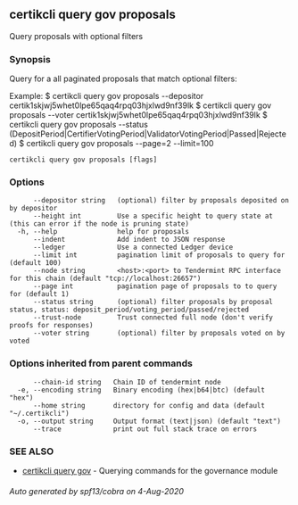 ## certikcli query gov proposals

Query proposals with optional filters

### Synopsis

Query for a all paginated proposals that match optional filters:

Example:
$ certikcli query gov proposals --depositor certik1skjwj5whet0lpe65qaq4rpq03hjxlwd9nf39lk
$ certikcli query gov proposals --voter certik1skjwj5whet0lpe65qaq4rpq03hjxlwd9nf39lk
$ certikcli query gov proposals --status (DepositPeriod|CertifierVotingPeriod|ValidatorVotingPeriod|Passed|Rejected)
$ certikcli query gov proposals --page=2 --limit=100

```
certikcli query gov proposals [flags]
```

### Options

```
      --depositor string   (optional) filter by proposals deposited on by depositor
      --height int         Use a specific height to query state at (this can error if the node is pruning state)
  -h, --help               help for proposals
      --indent             Add indent to JSON response
      --ledger             Use a connected Ledger device
      --limit int          pagination limit of proposals to query for (default 100)
      --node string        <host>:<port> to Tendermint RPC interface for this chain (default "tcp://localhost:26657")
      --page int           pagination page of proposals to to query for (default 1)
      --status string      (optional) filter proposals by proposal status, status: deposit_period/voting_period/passed/rejected
      --trust-node         Trust connected full node (don't verify proofs for responses)
      --voter string       (optional) filter by proposals voted on by voted
```

### Options inherited from parent commands

```
      --chain-id string   Chain ID of tendermint node
  -e, --encoding string   Binary encoding (hex|b64|btc) (default "hex")
      --home string       directory for config and data (default "~/.certikcli")
  -o, --output string     Output format (text|json) (default "text")
      --trace             print out full stack trace on errors
```

### SEE ALSO

* [certikcli query gov](certikcli_query_gov.md)	 - Querying commands for the governance module

###### Auto generated by spf13/cobra on 4-Aug-2020
